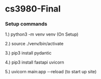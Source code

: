# cs3980-Final

<h3>Setup commands</h3>

1.) python3 -m venv venv (On Setup)

2.) source ./venv/bin/activate

3.) pip3 install pydantic

4.) pip3 install fastapi uvicorn

5.) uvicorn main:app --reload (to start up site)
